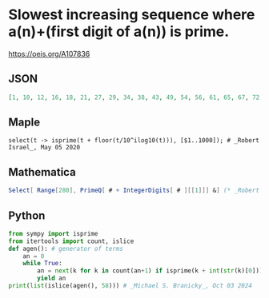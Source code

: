 # Slowest increasing sequence where a\(n\)\+\(first digit of a\(n\)\) is prime\.
https://oeis.org/A107836
## JSON
```JSON
[1, 10, 12, 16, 18, 21, 27, 29, 34, 38, 43, 49, 54, 56, 61, 65, 67, 72, 76, 81, 89, 92, 94, 98, 100, 102, 106, 108, 112, 126, 130, 136, 138, 148, 150, 156, 162, 166, 172, 178, 180, 190, 192, 196, 198, 209, 221, 225, 227, 231, 237, 239, 249, 255, 261, 267, 269, 275]
```
## Maple
```Maple
select(t -> isprime(t + floor(t/10^ilog10(t))), [$1..1000]); # _Robert Israel_, May 05 2020
```
## Mathematica
```Mathematica
Select[ Range[280], PrimeQ[ # + IntegerDigits[ # ][[1]]] &] (* _Robert G. Wilson v_, Jun 14 2005 *)
```
## Python
```Python
from sympy import isprime
from itertools import count, islice
def agen(): # generator of terms
    an = 0
    while True:
        an = next(k for k in count(an+1) if isprime(k + int(str(k)[0])))
        yield an
print(list(islice(agen(), 58))) # _Michael S. Branicky_, Oct 03 2024
```
